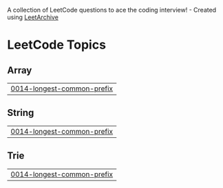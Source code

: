 A collection of LeetCode questions to ace the coding interview! - Created using [LeetArchive](https://github.com/anujlunawat/LeetArchive)


<!---LeetCode Topics Start-->
# LeetCode Topics
## Array
|  |
| ------- |
| [0014-longest-common-prefix](https://github.com/KSAIII/java-leetcode-/tree/main/LeetCode/0014-longest-common-prefix) |
## String
|  |
| ------- |
| [0014-longest-common-prefix](https://github.com/KSAIII/java-leetcode-/tree/main/LeetCode/0014-longest-common-prefix) |
## Trie
|  |
| ------- |
| [0014-longest-common-prefix](https://github.com/KSAIII/java-leetcode-/tree/main/LeetCode/0014-longest-common-prefix) |
<!---LeetCode Topics End-->